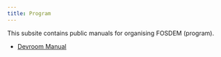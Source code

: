```yaml
---
title: Program
---
```


This subsite contains public manuals for organising FOSDEM (program).

* [Devroom Manual](program/devroom/)
